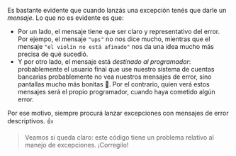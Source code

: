 Es bastante evidente que cuando lanzás una excepción tenés que darle un _mensaje_. Lo que no es evidente es que:

* Por un lado, el mensaje tiene que ser claro y representativo del error. Por ejempo, el mensaje `"ups"` no nos dice mucho, mientras que el mensaje `"el violín no está afinado"` nos da una idea mucho más precisa de qué sucedió. 
* Y por otro lado, el mensaje está _destinado al programador_: probablemente el usuario final que use nuestro sistema de cuentas bancarias probablemente no vea nuestros mensajes de error, sino pantallas mucho más bonitas :hatched_chick:. Por el contrario, quien verá estos mensajes será el propio programador, cuando haya cometido algún error. 

Por ese motivo, siempre procurá lanzar excepciones con mensajes de error descriptivos. :thumbsup: 

> Veamos si queda claro: este código tiene un problema relativo al manejo de excepciones. ¡Corregilo! 